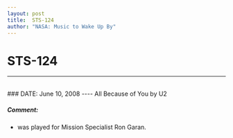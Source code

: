 ```yaml
---
layout: post
title:  STS-124
author: "NASA: Music to Wake Up By"
---
```


# STS-124
----
<br/>
### DATE: June 10, 2008
----
All Because of You by U2

##### Comment:
* was played for Mission Specialist Ron Garan.
